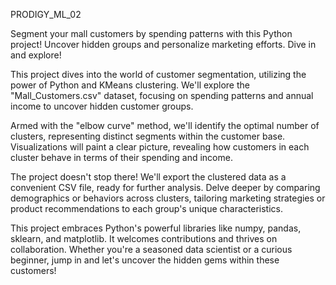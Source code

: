 PRODIGY_ML_02

Segment your mall customers by spending patterns with this Python project! Uncover hidden groups and personalize marketing efforts. Dive in and explore!

This project dives into the world of customer segmentation, utilizing the power of Python and KMeans clustering. We'll explore the "Mall_Customers.csv" dataset, focusing on spending patterns and annual income to uncover hidden customer groups.

Armed with the "elbow curve" method, we'll identify the optimal number of clusters, representing distinct segments within the customer base. Visualizations will paint a clear picture, revealing how customers in each cluster behave in terms of their spending and income.

The project doesn't stop there! We'll export the clustered data as a convenient CSV file, ready for further analysis. Delve deeper by comparing demographics or behaviors across clusters, tailoring marketing strategies or product recommendations to each group's unique characteristics.

This project embraces Python's powerful libraries like numpy, pandas, sklearn, and matplotlib. It welcomes contributions and thrives on collaboration. Whether you're a seasoned data scientist or a curious beginner, jump in and let's uncover the hidden gems within these customers!
